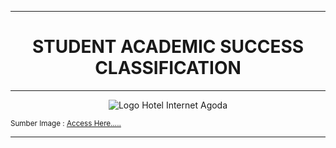 ***

# <h1 align="center">STUDENT ACADEMIC SUCCESS CLASSIFICATION</h1>

---

<p align="center">
  <img src="https://q-xx.bstatic.com/xdata/images/hotel/max500/559584698.jpg?k=fbf75d6c59888fe8d14eb99064b0af4ceea2258632178345751d8e2fa6e843c7&o=" alt="Logo Hotel Internet Agoda">
</p>
<p>
    <small>
      Sumber Image : <a href="https://www.google.com/url?sa=i&url=https%3A%2F%2Fwww.timeshighereducation.com%2Fnews%2Fresits-may-not-improve-academic-performance-says-study&psig=AOvVaw1mluvoCDrThnANFwtZHIJk&ust=1734925003299000&source=images&cd=vfe&opi=89978449&ved=0CBQQjRxqFwoTCJD1z7e5uooDFQAAAAAdAAAAABAE">Access Here.....</a>
    </small>
</p>

---

